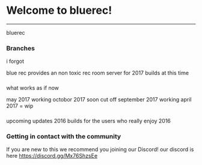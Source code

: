 # Welcome to bluerec!
---
bluerec

### Branches
i forgot

blue rec provides an non toxic rec room server for 2017 builds at this time


###

what works as if now

may 2017 working
octobor 2017 soon cut off
september 2017 working
april 2017 = wip

###
upcoming updates
2016 builds for the users who really enjoy 2016

### Getting in contact with the community

If you are new to this we recommend you joining our Discord!
our discord is here
https://discord.gg/Mx76ShzsEe
